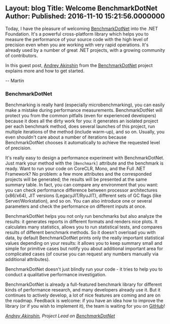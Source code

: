 Layout: blog
Title: Welcome BenchmarkDotNet
Author: 
Published: 2016-11-10 15:21:56.0000000
---
<p>Today, I have the pleasure of welcoming <a href="https://github.com/dotnet/BenchmarkDotNet">BenchmarkDotNet</a> into the .NET Foundation. It's a powerful cross-platform library which helps you to measure the performance of your source code with the high level of precision even when you are working with very rapid operations. It's already used by a number of great .NET projects, with a growing community of contributors.</p>

<p>In this guest post, <a href="https://github.com/AndreyAkinshin">Andrey Akinshin</a> from the <a href="https://github.com/dotnet/BenchmarkDotNet">BenchmarkDotNet</a> project explains more and how to get started.</p>

<p>-- Martin</p>

<h3>BenchmarkDotNet</h3>

<p>Benchmarking is really hard (especially microbenchmarking), you can easily make a mistake during performance measurements. BenchmarkDotNet will protect you from the common pitfalls (even for experienced developers) because it does all the dirty work for you: it generates an isolated project per each benchmark method, does several launches of this project, run multiple iterations of the method (include warm-up), and so on. Usually, you even shouldn't care about a number of iterations because BenchmarkDotNet chooses it automatically to achieve the requested level of precision.</p>

<p>It's really easy to design a performance experiment with BenchmarkDotNet. Just mark your method with the <code>[Benchmark]</code> attribute and the benchmark is ready. Want to run your code on CoreCLR, Mono, and the Full .NET Framework? No problem: a few more attributes and the corresponded projects will be generated; the results will be presented at the same summary table. In fact, you can compare any environment that you want: you can check performance difference between processor architectures (x86/x64), JIT versions (LegacyJIT/RyuJIT), different sets of GC flags (like Server/Workstation), and so on. You can also introduce one or several parameters and check the performance on different inputs at once.</p>

<p>BenchmarkDotNet helps you not only run benchmarks but also analyze the results: it generates reports in different formats and renders nice plots. It calculates many statistics, allows you to run statistical tests, and compares results of different benchmark methods. So it doesn't overload you with data, by default BenchmarkDotNet prints only the really important statistical values depending on your results: it allows you to keep summary small and simple for primitive cases but notify you about additional important area for complicated cases (of course you can request any numbers manually via additional attributes).</p>

<p>BenchmarkDotNet doesn't just blindly run your code - it tries to help you to conduct a qualitative performance investigation.</p>

<p>BenchmarkDotNet is already a full-featured benchmark library for different kinds of performance research, and many developers already use it. But it continues to actively develop, a lot of nice features are coming and are on the roadmap. Feedback is welcome: if you have an idea how to improve the library (or if you wish to implement it), the team is waiting for you on <a href="https://github.com/dotnet/BenchmarkDotNet">GitHub</a>! </p>

<p><em><a href="https://github.com/AndreyAkinshin">Andrey Akinshin</a>, Project Lead on <a href="https://github.com/dotnet/BenchmarkDotNet">BenchmarkDotNet</a></em></p>
